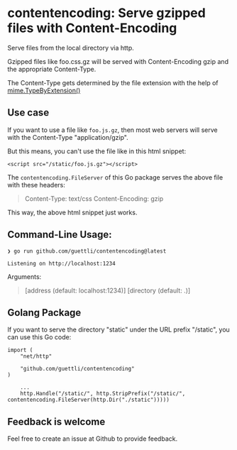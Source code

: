 # contentencoding: Serve gzipped files with Content-Encoding


Serve files from the local directory via http.

Gzipped files like foo.css.gz will be served with Content-Encoding gzip and the
appropriate Content-Type.

The Content-Type gets determined by the file extension with the help of [mime.TypeByExtension()](https://pkg.go.dev/mime#TypeByExtension)

## Use case

If you want to use a file like `foo.js.gz`, then most web servers will serve with the Content-Type "application/gzip".

But this means, you can't use the file like in this html snippet:

```
<script src="/static/foo.js.gz"></script>
```

The `contentencoding.FileServer` of this Go package serves the above file with these headers:

> Content-Type: text/css
> Content-Encoding: gzip

This way, the above html snippet just works.


## Command-Line Usage:

```
❯ go run github.com/guettli/contentencoding@latest

Listening on http://localhost:1234
```

Arguments:

> [address (default: localhost:1234)] [directory (default: .)]

## Golang Package


If you want to serve the directory "static" under the URL prefix "/static", you can use this Go code:

```
import (
	"net/http"

	"github.com/guettli/contentencoding"
)

    ...
	http.Handle("/static/", http.StripPrefix("/static/", contentencoding.FileServer(http.Dir("./static")))))
```

## Feedback is welcome

Feel free to create an issue at Github to provide feedback.